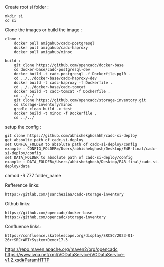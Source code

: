 Create root si folder :

    mkdir si
    cd si


Clone the images or build the image :

    clone :
        docker pull amigahub/cadc-postgresql
        docker pull amigahub/cadc-haproxy
        docker pull amigahub/minoc

    build :
        git clone https://github.com/opencadc/docker-base
        cd docker-base/cadc-postgresql-dev
        docker build -t cadc-postgresql -f Dockerfile.pg10 .
        cd ../../docker-base/cadc-haproxy-dev
        docker build -t cadc-haproxy -f Dockerfile .
        cd ../../docker-base/cadc-tomcat
        docker build -t cadc-tomcat -f Dockerfile .
        cd ../../
        git clone https://github.com/opencadc/storage-inventory.git
        cd storage-inventory/minoc
        gradle clean build -x test
        docker build -t minoc -f Dockerfile .
        cd ../../


setup the config : 

    git clone https://github.com/abhishekghoshhh/cadc-si-deploy
    get absoulte path of cadc-si-deploy
    set CONFIG_FOLDER to absolute path of cadc-si-deploy/config
    example : CONFIG_FOLDER=/Users/abhishekghosh/Desktop/E4R-final/cadc-si-deploy/config
    set DATA_FOLDER to absolute path of cadc-si-deploy/config
    example : DATA_FOLDER=/Users/abhishekghosh/Desktop/E4R-final/cadc-si-deploy/data

chmod -R 777 folder_name


Refference links:

    https://gitlab.com/jsancheziaa/cadc-storage-inventory

Github links:

    https://github.com/opencadc/docker-base
    https://github.com/opencadc/storage-inventory

Confluence links:

    https://confluence.skatelescope.org/display/SRCSC/2023-01-26++SRC+ART+System+Demo+17.3




https://repo.maven.apache.org/maven2/org/opencadc
https://www.ivoa.net/xml/VODataService/VODataService-v1.2.xsd#ParamHTTP